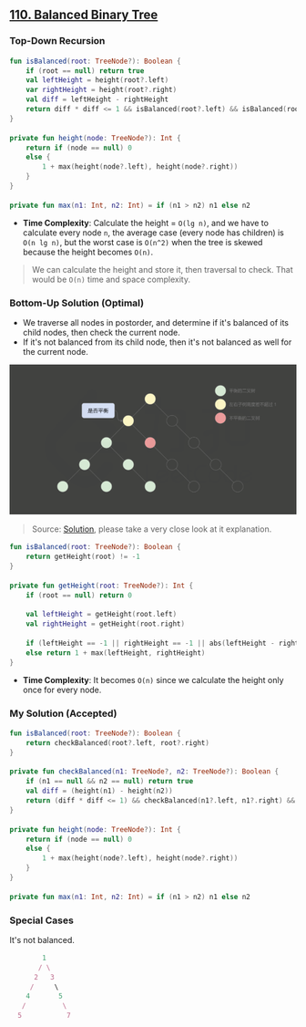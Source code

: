 ## [110. Balanced Binary Tree](https://leetcode.com/problems/balanced-binary-tree/)

### Top-Down Recursion
```kotlin
fun isBalanced(root: TreeNode?): Boolean {
    if (root == null) return true
    val leftHeight = height(root?.left)
    var rightHeight = height(root?.right)
    val diff = leftHeight - rightHeight
    return diff * diff <= 1 && isBalanced(root?.left) && isBalanced(root?.right)
}

private fun height(node: TreeNode?): Int {
    return if (node == null) 0
    else {
        1 + max(height(node?.left), height(node?.right))
    }
}

private fun max(n1: Int, n2: Int) = if (n1 > n2) n1 else n2
```

* **Time Complexity**: Calculate the height = `O(lg n)`, and we have to calculate every node `n`, the average case (every node has children) is `O(n lg n)`, but the worst case is `O(n^2)` when the tree is skewed because the height becomes `O(n)`.

> We can calculate the height and store it, then traversal to check. That would be `O(n)` time and space complexity.

### Bottom-Up Solution (Optimal)
* We traverse all nodes in postorder, and determine if it's balanced of its child nodes, then check the current node.
* If it's not balanced from its child node, then it's not balanced as well for the current node.

![](../media/110.balanced-binary-tree.png)
> Source: [Solution](https://leetcode.cn/problems/balanced-binary-tree/solution/ping-heng-er-cha-shu-by-leetcode-solution/), please take a very close look at it explanation.
```kotlin
fun isBalanced(root: TreeNode?): Boolean {
    return getHeight(root) != -1
}

private fun getHeight(root: TreeNode?): Int {
    if (root == null) return 0
    
    val leftHeight = getHeight(root.left)
    val rightHeight = getHeight(root.right)
    
    if (leftHeight == -1 || rightHeight == -1 || abs(leftHeight - rightHeight) > 1) return -1
    else return 1 + max(leftHeight, rightHeight)
}
```
* **Time Complexity**: It becomes `O(n)` since we calculate the height only once for every node.

### My Solution (Accepted)
```kotlin
fun isBalanced(root: TreeNode?): Boolean {
    return checkBalanced(root?.left, root?.right)
}

private fun checkBalanced(n1: TreeNode?, n2: TreeNode?): Boolean {
    if (n1 == null && n2 == null) return true
    val diff = (height(n1) - height(n2))
    return (diff * diff <= 1) && checkBalanced(n1?.left, n1?.right) && checkBalanced(n2?.left, n2?.right)
}

private fun height(node: TreeNode?): Int {
    return if (node == null) 0
    else {
        1 + max(height(node?.left), height(node?.right))
    }
}

private fun max(n1: Int, n2: Int) = if (n1 > n2) n1 else n2
```

### Special Cases
It's not balanced.
```js
        1
       / \
      2   3
     /     \
    4       5
   /         \
  5           7
```